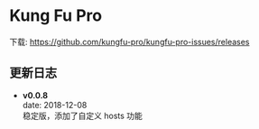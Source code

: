 # Kung Fu Pro 

下载:  https://github.com/kungfu-pro/kungfu-pro-issues/releases

## 更新日志
* **v0.0.8** <br>
  date: 2018-12-08 <br>
  稳定版，添加了自定义 hosts 功能
